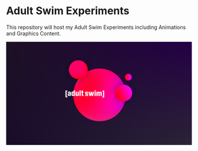 # Adult Swim Experiments

This repository will host my Adult Swim Experiments including Animations and Graphics Content.

![Logo](adultswim.hyperesources/thumbnail.png)

